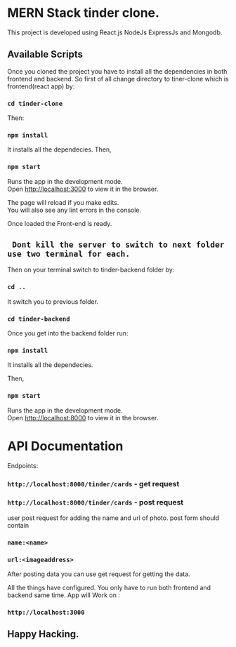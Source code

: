 # MERN Stack tinder clone.

This project is developed using React.js NodeJs ExpressJs and Mongodb.

## Available Scripts
Once you cloned the project you have to install all the dependencies in both frontend and backend. So first of all change directory to tiner-clone which is frontend(react app) by:
### `cd tinder-clone`
Then:
### `npm install`
It installs all the dependecies.
Then,
### `npm start`
Runs the app in the development mode.\
Open [http://localhost:3000](http://localhost:3000) to view it in the browser.

The page will reload if you make edits.\
You will also see any lint errors in the console.

Once loaded the Front-end is ready.

## ` Dont kill the server to switch to next folder use two terminal for each.`

Then on your terminal switch to tinder-backend folder by:

### `cd ..`
It switch you to previous folder.

### `cd tinder-backend`
Once you get into the backend folder run:
### `npm install`
It installs all the dependecies.

Then,
### `npm start`
Runs the app in the development mode.\
Open [http://localhost:8000](http://localhost:8000) to view it in the browser.

# API Documentation

Endpoints:
### `http://localhost:8000/tinder/cards` - get request
### `http://localhost:8000/tinder/cards` - post request

user post request for adding the name and url of photo.
post form should contain
### `name:<name>`
### `url:<imageaddress>`

After posting data you can use get request for getting the data.

All the things have configured.
You only have to run both frontend and backend same time.
App will Work on :

### `http://localhost:3000`

## Happy Hacking.


